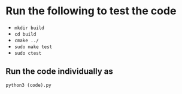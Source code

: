 # Run the following to test the code

* ```mkdir build```
* ```cd build```
* ```cmake ../```
* ```sudo make test```
* ```sudo ctest```

## Run the code individually as 
```python3 (code).py```